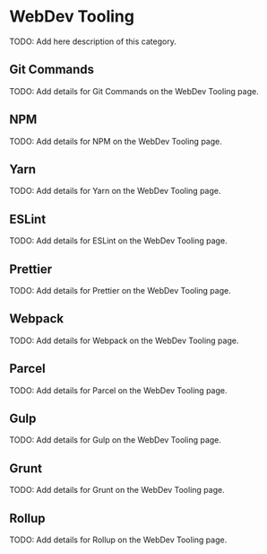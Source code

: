 # WebDev Tooling

TODO: Add here description of this category.

## Git Commands

TODO: Add details for Git Commands on the WebDev Tooling page.

## NPM

TODO: Add details for NPM on the WebDev Tooling page.

## Yarn

TODO: Add details for Yarn on the WebDev Tooling page.

## ESLint

TODO: Add details for ESLint on the WebDev Tooling page.

## Prettier

TODO: Add details for Prettier on the WebDev Tooling page.

## Webpack

TODO: Add details for Webpack on the WebDev Tooling page.

## Parcel

TODO: Add details for Parcel on the WebDev Tooling page.

## Gulp

TODO: Add details for Gulp on the WebDev Tooling page.

## Grunt

TODO: Add details for Grunt on the WebDev Tooling page.

## Rollup

TODO: Add details for Rollup on the WebDev Tooling page.

